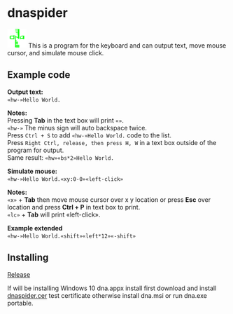 # dnaspider

![alt text](https://github.com/dnaspider/dnaspider/blob/v2.2.4.3/dna.appx-DesktopAppConverter-dnaout/64PackageFiles/Assets/dna.44x44.png "dnaspider")
This is a program for the keyboard and can output text, move mouse cursor, and simulate mouse click.  


## Example code

**Output text:**<br>
`«hw-»Hello World.`

**Notes:**<br>
Pressing **Tab** in the text box will print `«»`.<br>
`«hw-»` The minus sign will auto backspace twice.<br>
Press `Ctrl + S` to add `«hw-»Hello World.` code to the list.<br>
Press `Right Ctrl, release, then press H, W` in a text box outside of the program for output.<br>
Same result: `«hw»«bs*2»Hello World.`

**Simulate mouse:**<br>
`«hw-»Hello World.«xy:0-0»«left-click»`

**Notes:**<br>
`«x»` + **Tab** then move mouse cursor over x y location or press **Esc** over location and press **Ctrl + P** in text box to print.<br>
`«lc»` + **Tab** will print «left-click».

**Example extended**<br>
`«hw-»Hello World.«shift»«left*12»«-shift»`


## Installing

[Release](https://github.com/dnaspider/dnaspider/releases)

If will be installing Windows 10 dna.appx install first download and install [dnaspider.cer](https://1drv.ms/t/s!Ahtlv_yZlgKi_B9TNpXV_DmJ2Ncd) test certificate otherwise install dna.msi or run dna.exe portable.

